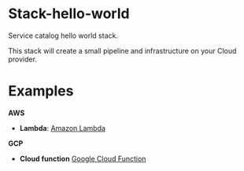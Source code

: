 # Stack-hello-world

Service catalog hello world stack.

This stack will create a small pipeline and infrastructure on your Cloud provider.

# Examples

**AWS**
  * **Lambda**: [Amazon Lambda](docs/AWS.md)

**GCP**
  * **Cloud function** [Google Cloud Function](docs/GCP.md)
